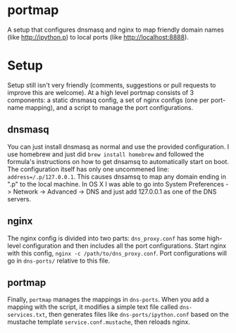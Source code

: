# portmap
A setup that configures dnsmasq and nginx to map friendly domain names (like <http://ipython.p>) to local ports (like <http://localhost:8888>).

# Setup
Setup still isn't very friendly (comments, suggestions or pull requests to improve this are welcome). At a high level portmap consists of 3 components: a static dnsmasq config, a set of nginx configs (one per port-name mapping), and a script to manage the port configurations.

## dnsmasq
You can just install dnsmasq as normal and use the provided configuration. I use homebrew and just did `brew install homebrew` and followed the formula's instructions on how to get dnsamsq to automatically start on boot. The configuration itself has only one uncommened line: `address=/.p/127.0.0.1`. This causes dnsamsq to map any domain ending in ".p" to the local machine. In OS X I was able to go into System Preferences -> Network -> Advanced -> DNS and just add 127.0.0.1 as one of the DNS servers.

## nginx
The nginx config is divided into two parts: `dns_proxy.conf` has some high-level configuration and then includes all the port configurations. Start nginx with this config, `nginx -c /path/to/dns_proxy.conf`. Port configurations will go in `dns-ports/` relative to this file.

## portmap
Finally, `portmap` manages the mappings in `dns-ports`. When you add a mapping with the script, it modifies a simple text file called `dns-services.txt`, then generates files like `dns-ports/ipython.conf` based on the mustache template `service.conf.mustache`, then reloads nginx.
